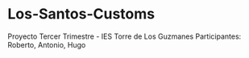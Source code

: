 # Los-Santos-Customs
Proyecto Tercer Trimestre - IES Torre de Los Guzmanes
Participantes: Roberto, Antonio, Hugo
